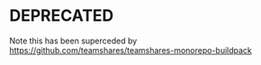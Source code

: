 # DEPRECATED

Note this has been superceded by https://github.com/teamshares/teamshares-monorepo-buildpack

